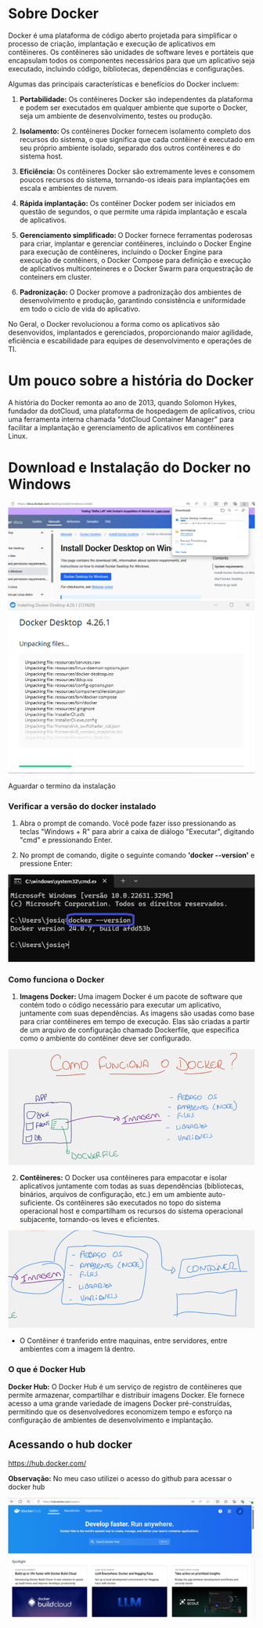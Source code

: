 # Sobre Docker

Docker é uma plataforma de código aberto projetada para simplificar o processo de criação, implantação e execução de aplicativos em contêineres. 
Os contêineres são unidades de software leves e portáteis que encapsulam todos os componentes necessários para que um aplicativo seja executado,
incluindo código, bibliotecas, dependências e configurações.

Algumas das principais características e benefícios do Docker incluem:

1. <b> Portabilidade:</b> Os contêineres Docker são independentes da plataforma e podem ser executados em qualquer ambiente que suporte o Docker, seja um ambiente
   de desenvolvimento, testes ou produção.

2. <b> Isolamento: </b> Os contêineres Docker fornecem isolamento completo dos recursos do sistema, o que significa que cada contêiner é executado em seu próprio
   ambiente isolado, separado dos outros contêineres e do sistema host.

3. <b> Eficiência: </b> Os contêineres Docker são extremamente leves e consomem poucos recursos do sistema, tornando-os ideais para implantações em escala e ambientes
   de nuvem.

4. <b> Rápida implantação:</b> Os contêiner Docker podem ser iniciados em questão de segundos, o que permite uma rápida implantação e escala de aplicativos.

5. <b> Gerenciamento simplificado: </b> O Docker fornece ferramentas poderosas para criar, implantar e gerenciar contêineres, incluindo o Docker Engine para execução
   de contêineres, incluindo o Docker Engine para execução de contêiners, o Docker Compose para definição e execução de aplicativos multiconteineres e o Docker Swarm para orquestração de conteiners em cluster.

6. <b> Padronização: </b> O Docker promove a padronização dos ambientes de desenvolvimento e produção, garantindo consistência e uniformidade em todo o ciclo de vida do aplicativo.

No Geral, o Docker revolucionou a forma como os aplicativos são desenvovidos, implantados e gerenciados, proporcionando maior agilidade, eficiência e escabilidade para
equipes de desenvolvimento e operações de TI.

# Um pouco sobre a história do Docker

A história do Docker remonta ao ano de 2013, quando Solomon Hykes, fundador da dotCloud, uma plataforma de hospedagem de aplicativos, criou uma ferramenta interna chamada "dotCloud Container Manager" para facilitar a implantação e gerenciamento de aplicativos em contêineres Linux.

# Download e Instalação do Docker no Windows

<img src="https://github.com/JosiTubaroski/Airflow_Preparar_Ambiente/blob/main/img/Docker_Windows.png">

<img src="https://github.com/JosiTubaroski/Airflow_Preparar_Ambiente/blob/main/img/Instalando_Docker.png">

Aguardar o termino da instalação

### Verificar a versão do docker instalado

1) Abra o prompt de comando. Você pode fazer isso pressionando as teclas "Windows + R" para abrir a caixa de diálogo "Executar", digitando "cmd" e pressionando Enter.

2) No prompt de comando, digite o seguinte comando <b>'docker --version'</b> e pressione Enter:

<img src="https://github.com/JosiTubaroski/Docker/blob/main/img/01_Verificar_VersaoDocker.png">

### Como funciona o Docker

1) <b>Imagens Docker:</b> Uma imagem Docker é um pacote de software que contém todo o código necessário para executar um aplicativo, juntamente com suas dependências. As imagens são usadas como base para criar contêineres em tempo de execução. Elas são criadas a partir de um arquivo de configuração chamado Dockerfile, que especifica como o ambiente do contêiner deve ser configurado.

<img src="https://github.com/JosiTubaroski/Docker/blob/main/img/02_Como_Funciona_Docker.png">

2) <b>Contêineres:</b> O Docker usa contêineres para empacotar e isolar aplicativos juntamente com todas as suas dependências (bibliotecas, binários, arquivos de configuração, etc.) em um ambiente auto-suficiente. Os contêineres são executados no topo do sistema operacional host e compartilham os recursos do sistema operacional subjacente, tornando-os leves e eficientes.

<img src="https://github.com/JosiTubaroski/Docker/blob/main/img/03_Container_Apartir_Imagem.png">

- O Contêiner é tranferido entre maquinas, entre servidores, entre ambientes com a imagem lá dentro.

### O que é Docker Hub
   
<b>Docker Hub:</b> O Docker Hub é um serviço de registro de contêineres que permite armazenar, compartilhar e distribuir imagens Docker. Ele fornece acesso a uma grande variedade de imagens Docker pré-construídas, permitindo que os desenvolvedores economizem tempo e esforço na configuração de ambientes de desenvolvimento e implantação.

## Acessando o hub docker

https://hub.docker.com/

<b>Observação:</b> No meu caso utilizei o acesso do github para acessar o docker hub

<img src="https://github.com/JosiTubaroski/Docker/blob/main/img/04_Hub_Docker.png">






